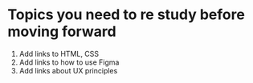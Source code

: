 # Topics you need to re study before moving forward

1. Add links to HTML, CSS
2. Add links to how to use Figma
3. Add links about UX principles